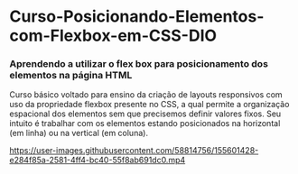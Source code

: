 # Curso-Posicionando-Elementos-com-Flexbox-em-CSS-DIO
### Aprendendo a utilizar o flex box para posicionamento dos elementos na página HTML

Curso básico voltado para ensino da criação de layouts responsivos com uso da propriedade flexbox presente no CSS, a qual permite a organização espacional dos elementos sem que precisemos definir valores fixos. Seu intuito é trabalhar com os elementos estando posicionados na horizontal (em linha) ou na vertical (em coluna).




https://user-images.githubusercontent.com/58814756/155601428-e284f85a-2581-4ff4-bc40-55f8ab691dc0.mp4
